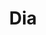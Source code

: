 ---
title: "Dia"
url: /ciudad-autonoma-de-buenos-aires/dia-avenida-eva-peron-3/
shop: supermercado
---